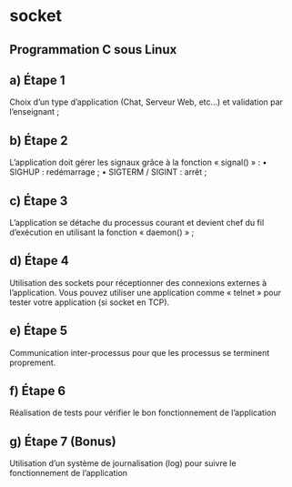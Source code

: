 # socket
## Programmation C sous Linux
## a) Étape 1
Choix d’un type d’application (Chat, Serveur Web, etc…) et validation par l’enseignant ;
## b) Étape 2
L’application doit gérer les signaux grâce à la fonction « signal() » :
• SIGHUP : redémarrage ;
• SIGTERM / SIGINT : arrêt ;
## c) Étape 3
L’application se détache du processus courant et devient chef du fil d’exécution en utilisant
la fonction « daemon() » ;
## d) Étape 4
Utilisation des sockets pour réceptionner des connexions externes à l’application. Vous
pouvez utiliser une application comme « telnet » pour tester votre application (si socket en
TCP).
## e) Étape 5
Communication inter-processus pour que les processus se terminent proprement.
## f) Étape 6
Réalisation de tests pour vérifier le bon fonctionnement de l’application
## g) Étape 7 (Bonus)
Utilisation d’un système de journalisation (log) pour suivre le fonctionnement de
l’application
